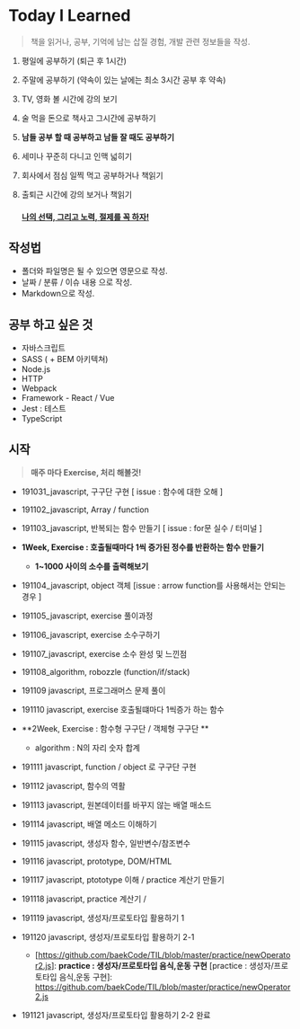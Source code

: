# Today I Learned

> 책을 읽거나, 공부, 기억에 남는 삽질 경험, 개발 관련 정보들을 작성.
>

1. 평일에 공부하기 (퇴근 후 1시간)

2. 주말에 공부하기 (약속이 있는 날에는 최소 3시간 공부 후 약속)

3. TV, 영화 볼 시간에 강의 보기

4. 술 먹을 돈으로 책사고 그시간에 공부하기

5. **남들 공부 할 때 공부하고 남들 잘 때도 공부하기**

6. 세미나 꾸준히 다니고 인맥 넓히기

7. 회사에서 점심 일찍 먹고 공부하거나 책읽기

8. 출퇴근 시간에 강의 보거나 책읽기

   #### <u>**나의 선택, 그리고 노력, 절제를 꼭 하자!**</u>

## 작성법

- 폴더와 파일명은 될 수 있으면 영문으로 작성.
- 날짜 / 분류 / 이슈 내용 으로 작성.
- Markdown으로 작성.

## 공부 하고 싶은 것

- 자바스크립트
- SASS ( + BEM 아키텍쳐)
- Node.js
- HTTP
- Webpack
- Framework - React / Vue
- Jest : 테스트
- TypeScript

## 시작 

> **매주 마다 Exercise, 처리 해볼것!**

- 191031_javascript, 구구단 구현  [ issue : 함수에 대한 오해 ]

- 191102_javascript, Array / function 

- 191103_javascript, 반복되는 함수 만들기 [ issue : for문 실수 / 터미널 ]

- **1Week, Exercise : 호출될때마다 1씩 증가된 정수를 반환하는 함수 만들기**
  
  - **1~1000 사이의 소수를 출력해보기** 
  
- 191104_javascript, object 객체 [issue : arrow function를 사용해서는 안되는 경우 ]

- 191105_javascript, exercise 풀이과정

- 191106_javascript, exercise 소수구하기

- 191107_javascript, exercise 소수 완성 및 느낀점

- 191108_algorithm, robozzle (function/if/stack)

- 191109 javascript, 프로그래머스 문제 풀이

- 191110 javascript, exercise 호출될떄마다 1씩증가 하는 함수

- **2Week, Exercise :  함수형 구구단 / 객체형 구구단 **
  
  - algorithm : N의 자리 숫자 합계
  
- 191111 javascript, function / object 로 구구단 구현

- 191112 javascript, 함수의 역활

- 191113 javascript, 원본데이터를 바꾸지 않는 배열 매소드

- 191114 javascript, 배열 메소드 이해하기

- 191115 javascript, 생성자 함수, 일반변수/참조변수

- 191116 javascript, prototype, DOM/HTML

- 191117 javascript, ptototype 이해 / practice 계산기 만들기

- 191118 javascript, practice 계산기 / 

- 191119 javascript, 생성자/프로토타입 활용하기 1

- 191120 javascript, 생성자/프로토타입 활용하기 2-1 

  - [https://github.com/baekCode/TIL/blob/master/practice/newOperator2.js]: **practice : 생성자/프로토타입 음식,운동 구현**
    [practice : 생성자/프로토타입 음식,운동 구현]: https://github.com/baekCode/TIL/blob/master/practice/newOperator2.js

- 191121 javascript, 생성자/프로토타입 활용하기 2-2 완료

